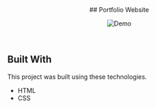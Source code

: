 <div align="center">
## Portfolio Website
</div>
<p align="center">
  <img src="https://media.discordapp.net/attachments/950419021893865522/1306888522900439113/1.png?ex=67384e48&is=6736fcc8&hm=55baa669f939a8a99adf2175f2926e6fc5abb2fe9ca913e588215481191d5be1&=&format=webp&quality=lossless&width=732&height=379" alt="Demo">
</p>

<br/>

## Built With

This project was built using these technologies.

- HTML
- CSS
